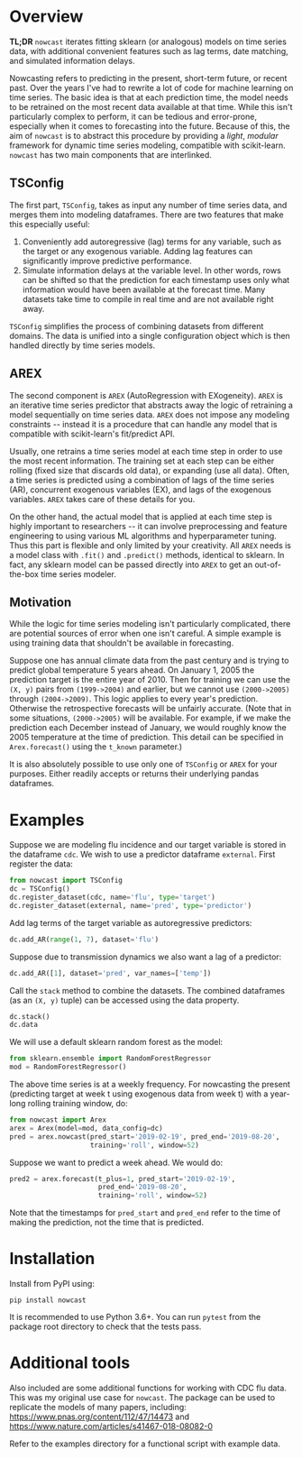 # Overview
**TL;DR** `nowcast` iterates fitting sklearn (or analogous) models on time series data, with additional convenient features such as lag terms, date matching, and simulated information delays.

Nowcasting refers to predicting in the present, short-term future, or recent past. Over the years I've had to rewrite a lot of code for machine learning on time series. The basic idea is that at each prediction time, the model needs to be retrained on the most recent data available at that time. While this isn't particularly complex to perform, it can be tedious and error-prone, especially when it comes to forecasting into the future. Because of this, the aim of `nowcast` is to abstract this procedure by providing a *light*, *modular* framework for dynamic time series modeling, compatible with scikit-learn. `nowcast` has two main components that are interlinked.

## TSConfig
The first part, `TSConfig`, takes as input any number of time series data, and merges them into modeling dataframes. There are two features that make this especially useful:

1. Conveniently add autoregressive (lag) terms for any variable, such as the target or any exogenous variable. Adding lag features can significantly improve predictive performance.
2. Simulate information delays at the variable level. In other words, rows can be shifted so that the prediction for each timestamp uses only what information would have been available at the forecast time. Many datasets take time to compile in real time and are not available right away.

`TSConfig` simplifies the process of combining datasets from different domains. The data is unified into a single configuration object which is then handled directly by time series models.

## AREX
The second component is `AREX` (AutoRegression with EXogeneity). `AREX` is an iterative time series predictor that abstracts away the logic of retraining a model sequentially on time series data. `AREX` does not impose any modeling constraints -- instead it is a procedure that can handle any model that is compatible with scikit-learn's fit/predict API.

Usually, one retrains a time series model at each time step in order to use the most recent information. The training set at each step can be either rolling (fixed size that discards old data), or expanding (use all data). Often, a time series is predicted using a combination of lags of the time series (AR), concurrent exogenous variables (EX), and lags of the exogenous variables. `AREX` takes care of these details for you.

On the other hand, the actual model that is applied at each time step is highly important to researchers -- it can involve preprocessing and feature engineering to using various ML algorithms and hyperparameter tuning. Thus this part is flexible and only limited by your creativity. All `AREX` needs is a model class with `.fit()` and `.predict()` methods, identical to sklearn. In fact, any sklearn model can be passed directly into `AREX` to get an
out-of-the-box time series modeler.

## Motivation
While the logic for time series modeling isn't particularly complicated, there are potential sources of error when one isn't careful. A simple example is using training data that shouldn't be available in forecasting.

Suppose one has annual climate data from the past century and is trying to predict global temperature 5 years ahead. On January 1, 2005 the prediction target is the entire year of 2010. Then for training we can use the `(X, y)` pairs from `(1999->2004)` and earlier, but we cannot use `(2000->2005)` through `(2004->2009)`. This logic applies to every year's prediction. Otherwise the retrospective forecasts will be unfairly accurate. (Note that in some situations, `(2000->2005)` will be available. For example, if we make the prediction each December instead of January, we would roughly know the 2005 temperature at the time of prediction. This detail can be specified in `Arex.forecast()` using the `t_known` parameter.)

It is also absolutely possible to use only one of `TSConfig` or `AREX` for your purposes. Either readily accepts or returns their underlying pandas dataframes.

# Examples

Suppose we are modeling flu incidence and our target variable is stored in the dataframe `cdc`. We wish to use a predictor dataframe `external`. First register the data:

```python
from nowcast import TSConfig
dc = TSConfig()
dc.register_dataset(cdc, name='flu', type='target')
dc.register_dataset(external, name='pred', type='predictor')
```

Add lag terms of the target variable as autoregressive predictors:
```python
dc.add_AR(range(1, 7), dataset='flu')
```

Suppose due to transmission dynamics we also want a lag of a predictor:
```python
dc.add_AR([1], dataset='pred', var_names=['temp'])
```

Call the `stack` method to combine the datasets. The combined dataframes (as an `(X, y)` tuple) can be accessed using the data property.
```python
dc.stack()
dc.data
```

We will use a default sklearn random forest as the model:
```python
from sklearn.ensemble import RandomForestRegressor
mod = RandomForestRegressor()
```

The above time series is at a weekly frequency. For nowcasting the present (predicting target at week t using exogenous data from week t) with
a year-long rolling training window, do:
```python
from nowcast import Arex
arex = Arex(model=mod, data_config=dc)
pred = arex.nowcast(pred_start='2019-02-19', pred_end='2019-08-20',
                    training='roll', window=52)
```

Suppose we want to predict a week ahead. We would do:
```python
pred2 = arex.forecast(t_plus=1, pred_start='2019-02-19',
                      pred_end='2019-08-20',
                      training='roll', window=52)
```

Note that the timestamps for `pred_start` and `pred_end` refer to the time of making the prediction, not the time that is predicted.

# Installation
Install from PyPI using:
```
pip install nowcast
```

It is recommended to use Python 3.6+. You can run `pytest` from the package root directory to check that the tests pass.

# Additional tools
Also included are some additional functions for working with CDC flu data. This was my original use case for `nowcast`. The package can be used to replicate the models of many papers, including: <https://www.pnas.org/content/112/47/14473> and <https://www.nature.com/articles/s41467-018-08082-0>

Refer to the examples directory for a functional script with example data.
